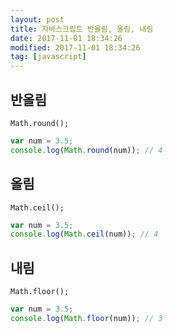 ```yaml
---
layout: post
title: 자바스크립트 반올림, 올림, 내림
date: 2017-11-01 18:34:26
modified: 2017-11-01 18:34:26
tag: [javascript]
---
```


## 반올림  
`Math.round();`
```javascript
var num = 3.5;
console.log(Math.round(num)); // 4
```

## 올림  
`Math.ceil();`
```javascript
var num = 3.5;
console.log(Math.ceil(num)); // 4
```

## 내림  
`Math.floor();`
```javascript
var num = 3.5;
console.log(Math.floor(num)); // 3
```
